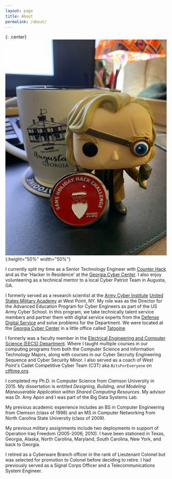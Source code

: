 ```yaml
---
layout: page
title: About
permalink: /about/
---
```


{: .center}
![](/assets/pics/funko-pop.jpg){:height="50%" width="50%"}

I currently split my time as a Senior Technology Engineer with [Counter Hack](https://www.counterhack.com) and as the 'Hacker In Residence' at the [Georgia Cyber Center](https://www.gacybercenter.org). I also enjoy volunteering as a technical mentor to a local Cyber Patriot Team in Augusta, GA.

I formerly served as a research scientist at the [Army Cyber Institute](https://cyber.army.mil) [United States Military Academy](http://www.westpoint.edu) at West Point, NY. My role was as the Director for the Advanced Education Program for Cyber Engineers as part of the US Army Cyber School. In this program, we take technically talent service members and partner them with digital service experts from the [Defense Digital Service](http://www.dds.mil) and solve problems for the Department. We were located at the [Georgia Cyber Center](http://cybercenter.georgia.gov) in a little office called [Tatooine](https://magazines.augusta.edu/2019/07/29/at-a-place-called-tatooine/)

I formerly was a faculty member in the [Electrical Engineering and Computer Science (EECS) Department](http://www.usma.edu/eecs). Where I taught multiple courses in our computing programs from both the Computer Science and Information Technology Majors, along with courses in our Cyber Secruity Engineering Sequence and Cyber Security Minor. I also served as a coach of West Point's Cadet Competitive Cyber Team (C3T) aka `BitsForEveryone` on [ctftime.org](http://www.ctftime.org/).

I completed my Ph.D. in Computer Science from Clemson University in 2015. My dissertation is entitled _Designing, Building, and Modeling Maneuverable Application within Shared Computing Resources_. My advisor was Dr. Amy Apon and I was part of the Big Data Systems Lab. 

My previous academic experience includes an BS in Computer Engineering from Clemson (class of 1998) and an MS in Computer Networking from North Carolina State University (class of 2009). 

My previous military assignments include two deployments in support of Operation Iraq Freedom (2005-2006, 2010). I have been stationed in Texas, Georgia, Alaska, North Carolina, Maryland, South Carolina, New York, and back to Georgia.

I retired as a Cyberware Branch officer in the rank of Lieutenant Colonel but was selected for promotion to Colonel before deciding to retire. I had previously served as a Signal Corps Officer and a Telecommunications System Engineer.
